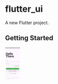 # flutter_ui

A new Flutter project.

## Getting Started
<img src="https://github.com/hemant00007/flutter_ui/blob/main/login_page.jpg?raw=true" width="48">

